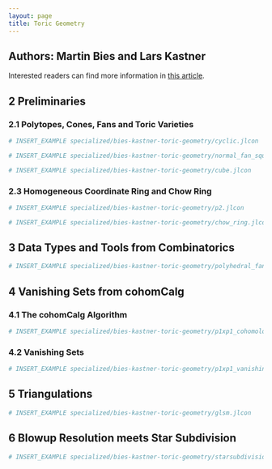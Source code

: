 ```yaml
---
layout: page
title: Toric Geometry
---
```


## Authors: Martin Bies and Lars Kastner

Interested readers can find more information in [this article](https://arxiv.org/abs/2303.08110).

## 2 Preliminaries

### 2.1 Polytopes, Cones, Fans and Toric Varieties

```julia
# INSERT_EXAMPLE specialized/bies-kastner-toric-geometry/cyclic.jlcon
```

```julia
# INSERT_EXAMPLE specialized/bies-kastner-toric-geometry/normal_fan_square.jlcon
```

```julia
# INSERT_EXAMPLE specialized/bies-kastner-toric-geometry/cube.jlcon
```

### 2.3 Homogeneous Coordinate Ring and Chow Ring

```julia
# INSERT_EXAMPLE specialized/bies-kastner-toric-geometry/p2.jlcon
```

```julia
# INSERT_EXAMPLE specialized/bies-kastner-toric-geometry/chow_ring.jlcon
```

## 3 Data Types and Tools from Combinatorics

```julia
# INSERT_EXAMPLE specialized/bies-kastner-toric-geometry/polyhedral_fan.jlcon
```

## 4 Vanishing Sets from cohomCalg

### 4.1 The cohomCalg Algorithm

```julia
# INSERT_EXAMPLE specialized/bies-kastner-toric-geometry/p1xp1_cohomologies.jlcon
```

### 4.2 Vanishing Sets

```julia
# INSERT_EXAMPLE specialized/bies-kastner-toric-geometry/p1xp1_vanishing_sets.jlcon
```

## 5 Triangulations

```julia
# INSERT_EXAMPLE specialized/bies-kastner-toric-geometry/glsm.jlcon
```

## 6 Blowup Resolution meets Star Subdivision

```julia
# INSERT_EXAMPLE specialized/bies-kastner-toric-geometry/starsubdivision.jlcon
```
